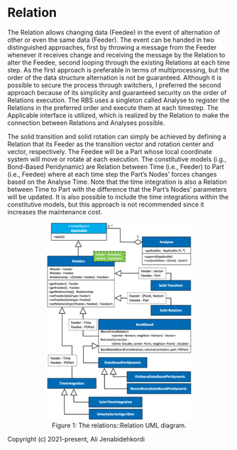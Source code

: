 <a name="Relation"/><br>
# Relation

The Relation allows changing data (Feedee) in the event of alternation of other or even the same data (Feeder). The event can be handed in two distinguished approaches, first by throwing a message from the Feeder whenever it receives change and receiving the message by the Relation to alter the Feedee, second looping through the existing Relations at each time step. As the first approach is preferable in terms of multiprocessing, but the order of the data structure alternation is not be guaranteed. Although it is possible to secure the process through switchers, I preferred the second approach because of its simplicity and guaranteed security on the order of Relations execution. The RBS uses a singleton called Analyse to register the Relations in the preferred order and execute them at each timestep. The Applicable interface is utilized, which is realized by the Relation to make the connection between Relations and Analyses possible.

The solid transition and solid rotation can simply be achieved by defining a Relation that its Feeder as the transition vector and rotation center and vector, respectively. The Feedee will be a Part whose local coordinate system will move or rotate at each execution. The constitutive models (i.g., Bond-Based Peridynamic) are Relation between Time (i.e., Feeder) to Part (i.e., Feedee) where at each time step the Part’s Nodes’ forces changes based on the Analyse Time. Note that the time integration is also a Relation between Time to Part with the difference that the Part’s Nodes’ parameters will be updated. It is also possible to include the time integrations within the constitutive models, but this approach is not recommended since it increases the maintenance cost.

<p align="center">
  <img src="images/RelationUML.png" width="65%"> 
  <br>Figure 1: The relations::Relation UML diagram.<br>
</p>


Copyright (c) 2021-present, Ali Jenabidehkordi
